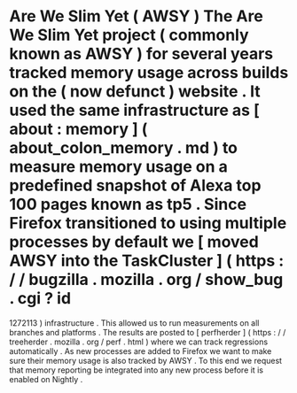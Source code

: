 #
Are
We
Slim
Yet
(
AWSY
)
The
Are
We
Slim
Yet
project
(
commonly
known
as
AWSY
)
for
several
years
tracked
memory
usage
across
builds
on
the
(
now
defunct
)
website
.
It
used
the
same
infrastructure
as
[
about
:
memory
]
(
about_colon_memory
.
md
)
to
measure
memory
usage
on
a
predefined
snapshot
of
Alexa
top
100
pages
known
as
tp5
.
Since
Firefox
transitioned
to
using
multiple
processes
by
default
we
[
moved
AWSY
into
the
TaskCluster
]
(
https
:
/
/
bugzilla
.
mozilla
.
org
/
show_bug
.
cgi
?
id
=
1272113
)
infrastructure
.
This
allowed
us
to
run
measurements
on
all
branches
and
platforms
.
The
results
are
posted
to
[
perfherder
]
(
https
:
/
/
treeherder
.
mozilla
.
org
/
perf
.
html
)
where
we
can
track
regressions
automatically
.
As
new
processes
are
added
to
Firefox
we
want
to
make
sure
their
memory
usage
is
also
tracked
by
AWSY
.
To
this
end
we
request
that
memory
reporting
be
integrated
into
any
new
process
before
it
is
enabled
on
Nightly
.
